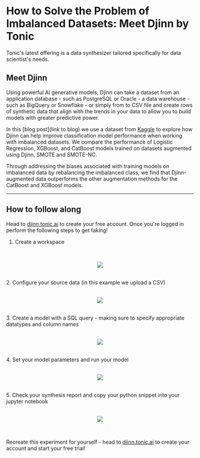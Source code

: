 # How to Solve the Problem of Imbalanced Datasets: Meet Djinn by Tonic

Tonic's latest offering is a data synthesizer tailored specifically for data scientist's needs.  

## Meet Djinn

Using powerful AI generative models, Djinn can take a dataset from an application database - such as PostgreSQL or Oracle - a data warehouse - such as BigQuery or Snowflake - or simply from to CSV file and create rows of synthetic data that align with the trends in your data to allow you to build models with greater predictive power.

In this [blog post](link to blog) we use a dataset from [Kaggle](https://www.kaggle.com/datasets/blastchar/telco-customer-churn) to explore how Djinn can help improve classification model performance when working with imbalanced datasets. We compare the performance of Logistic Regression, XGBoost, and CatBoost models trained on datasets augmented using Djinn, SMOTE and SMOTE-NC.

Through addressing the biases associated with training models on imbalanced data by rebalancing the imbalanced class, we find that Djinn-augmented data outperforms the other augmentation methods for the CatBoost and XGBoost models. 

<hr>

## How to follow along

Head to [djinn.tonic.ai](https://djinn.tonic.ai/login?signup=true) to create your free account. Once you're logged in perform the following steps to get faking!
1. Create a workspace <br>
<br>
<p align="center">
  <img src="https://media.giphy.com/media/DVuaf1aPnR4skLht2l/giphy.gif">
</p>
<br>
2. Configure your source data (in this example we upload a CSV) <br>
<br>
<p align="center">
  <img src="https://media.giphy.com/media/cZbjDUabeeGG2OnDjR/giphy.gif">
</p>
<br>
3. Create a model with a SQL query - making sure to specify appropriate datatypes and column names <br>
<br>
<p align="center">
  <img src="https://media.giphy.com/media/EGJYgk7AiiB2IEa9dG/giphy.gif">
</p>
<br>
4. Set your model parameters and run your model <br>
<br>
<p align="center">
  <img src="https://media.giphy.com/media/fJHqnEKcVoJjWwcnHC/giphy.gif">
</p>
<br>
5. Check your synthesis report and copy your python snippet into your jupyter notebook<br>
<br>
<p align="center">
  <img src="https://media.giphy.com/media/I7KeiCq57xAmWsOf3Y/giphy.gif">
</p>
<br>

Recreate this experiment for yourself - head to [djinn.tonic.ai](https://djinn.tonic.ai/login?signup=true) to create your account and start your free trial!